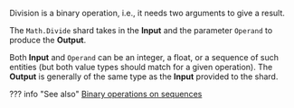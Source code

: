 Division is a binary operation, i.e., it needs two arguments to give a result.

The `Math.Divide` shard takes in the **Input** and the parameter `Operand` to produce the **Output**.

Both **Input** and `Operand` can be an integer, a float, or a sequence of such entities (but both value types should match for a given operation). The **Output** is generally of the same type as the **Input** provided to the shard.

??? info "See also"
    [Binary operations on sequences](../Add/#binary-operations-on-sequences)
